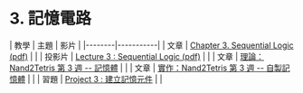 # 3. 記憶電路

| 教學 | 主題  | 影片  |
|--------|-----------|
| 文章 | [Chapter 3. Sequential Logic (pdf)](http://nand2tetris.org/chapters/chapter%2003.pdf)  |  |
| 投影片 | [Lecture 3 : Sequential Logic (pdf)](http://nand2tetris.org/lectures/PDF/lecture%2003%20sequential%20logic.pdf)  |  |
| 文章 | [理論：Nand2Tetris 第 3 週 -- 記憶體](ymag201506:focus5)  |  |
| 文章 | [實作：Nand2Tetris 第 3 週 -- 自製記憶體](pmag201507:focus5)  |  |
| 習題 | [Project 3 : 建立記憶元件](http://nand2tetris.org/03.php)  |  |